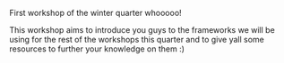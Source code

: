 First workshop of the winter quarter whooooo!

This workshop aims to introduce you guys to the frameworks we will be using for the rest of the workshops this quarter and to give yall some resources to further your knowledge on them :)
